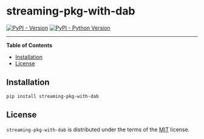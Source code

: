 # streaming-pkg-with-dab

[![PyPI - Version](https://img.shields.io/pypi/v/streaming-pkg-with-dab.svg)](https://pypi.org/project/streaming-pkg-with-dab)
[![PyPI - Python Version](https://img.shields.io/pypi/pyversions/streaming-pkg-with-dab.svg)](https://pypi.org/project/streaming-pkg-with-dab)

-----

**Table of Contents**

- [Installation](#installation)
- [License](#license)

## Installation

```console
pip install streaming-pkg-with-dab
```

## License

`streaming-pkg-with-dab` is distributed under the terms of the [MIT](https://spdx.org/licenses/MIT.html) license.
